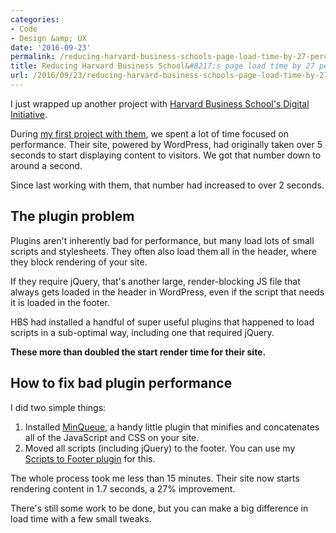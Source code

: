```yaml
---
categories:
- Code
- Design &amp; UX
date: '2016-09-23'
permalink: /reducing-harvard-business-schools-page-load-time-by-27-percent/
title: Reducing Harvard Business School&#8217;s page load time by 27 percent in 15 minutes
url: /2016/09/23/reducing-harvard-business-schools-page-load-time-by-27-percent
---
```


I just wrapped up another project with [Harvard Business School's Digital Initiative](https://digital.hbs.edu/).

During [my first project with them](https://gomakethings.com/projects/harvard-business-school/), we spent a lot of time focused on performance. Their site, powered by WordPress, had originally taken over 5 seconds to start displaying content to visitors. We got that number down to around a second.

Since last working with them, that number had increased to over 2 seconds.

## The plugin problem

Plugins aren't inherently bad for performance, but many load lots of small scripts and stylesheets. They often also load them all in the header, where they block rendering of your site.

If they require jQuery, that's another large, render-blocking JS file that always gets loaded in the header in WordPress, even if the script that needs it is loaded in the footer.

HBS had installed a handful of super useful plugins that happened to load scripts in a sub-optimal way, including one that required jQuery.

**These more than doubled the start render time for their site.**

## How to fix bad plugin performance

I did two simple things:

1. Installed [MinQueue](https://wordpress.org/plugins/minqueue/), a handy little plugin that minifies and concatenates all of the JavaScript and CSS on your site.
2. Moved all scripts (including jQuery) to the footer. You can use my [Scripts to Footer plugin](https://github.com/cferdinandi/gmt-scripts-to-footer) for this.

The whole process took me less than 15 minutes. Their site now starts rendering content in 1.7 seconds, a 27% improvement.

There's still some work to be done, but you can make a big difference in load time with a few small tweaks.